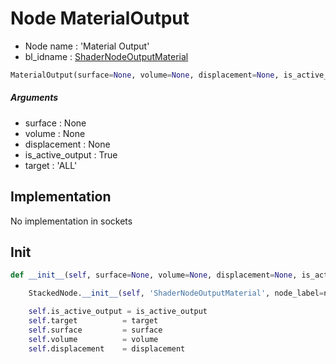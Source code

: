 # Node MaterialOutput

- Node name : 'Material Output'
- bl_idname : [ShaderNodeOutputMaterial](https://docs.blender.org/api/current/bpy.types.{bl_idname}.html)


``` python
MaterialOutput(surface=None, volume=None, displacement=None, is_active_output=True, target='ALL', node_label=None, node_color=None)
```
##### Arguments

- surface : None
- volume : None
- displacement : None
- is_active_output : True
- target : 'ALL'

## Implementation

No implementation in sockets

## Init

``` python
def __init__(self, surface=None, volume=None, displacement=None, is_active_output=True, target='ALL', node_label=None, node_color=None):

    StackedNode.__init__(self, 'ShaderNodeOutputMaterial', node_label=node_label, node_color=node_color)

    self.is_active_output = is_active_output
    self.target          = target
    self.surface         = surface
    self.volume          = volume
    self.displacement    = displacement
```
